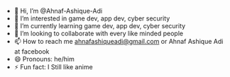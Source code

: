 - 👋 Hi, I’m @Ahnaf-Ashique-Adi
- 👀 I’m interested in game dev, app dev, cyber security
- 🌱 I’m currently learning game dev, app dev, cyber security
- 💞️ I’m looking to collaborate with every like minded people
- 📫 How to reach me ahnafashiqueadi@gmail.com or Ahnaf Ashique Adi at facebook
- 😄 Pronouns: he/him
- ⚡ Fun fact: I Still like anime

<!---
Ahnaf-Ashique-Adi/Ahnaf-Ashique-Adi is a ✨ special ✨ repository because its `README.md` (this file) appears on your GitHub profile.
You can click the Preview link to take a look at your changes.
--->
